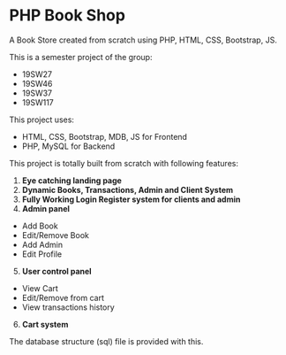 # PHP Book Shop

A Book Store created from scratch using PHP, HTML, CSS, Bootstrap, JS.

This is a semester project of the group:
- 19SW27
- 19SW46
- 19SW37
- 19SW117

This project uses:
- HTML, CSS, Bootstrap, MDB, JS for Frontend
- PHP, MySQL for Backend

This project is totally built from scratch with following features:

1. **Eye catching landing page**
2. **Dynamic Books, Transactions, Admin and Client System**
3. **Fully Working Login Register system for clients and admin**
4. **Admin panel**
- Add Book
- Edit/Remove Book
- Add Admin
- Edit Profile
5. **User control panel**
- View Cart
- Edit/Remove from cart
- View transactions history
6. **Cart system**

The database structure (sql) file is provided with this.
